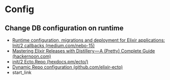 # Config

## Change DB configuration on runtime

* [Runtime configuration, migrations and deployment for Elixir applications: Init/2 callbacks (medium.com/nebo-15)](https://medium.com/nebo-15/runtime-configuration-migrations-and-deployment-for-elixir-applications-6295b892fa6a#1530)
* [Mastering Elixir Releases with Distillery — A (Pretty) Complete Guide (hackernoon.com)](https://hackernoon.com/mastering-elixir-releases-with-distillery-a-pretty-complete-guide-497546f298bc#93fe)
* [init/2 Ecto.Repo (hexdocs.pm/ecto/)](https://hexdocs.pm/ecto/Ecto.Repo.html#c:init/2)
* [Dynamic Repo configuration (github.com/elixir-ecto)](https://github.com/elixir-ecto/ecto/issues/1964)
* start_link